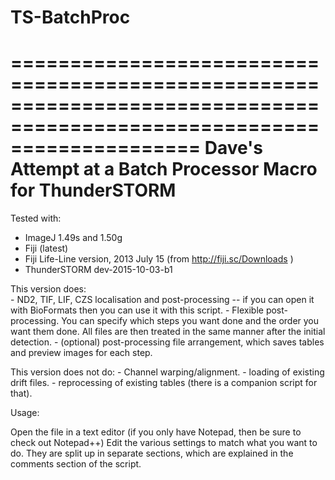 # TS-BatchProc

========================================================================================================================
 		Dave's Attempt at a Batch Processor Macro for ThunderSTORM
========================================================================================================================

Tested with:
- ImageJ 1.49s and 1.50g
- Fiji (latest)
- Fiji Life-Line version, 2013 July 15 (from http://fiji.sc/Downloads )
- ThunderSTORM dev-2015-10-03-b1

This version does: 			
	- ND2, TIF, LIF, CZS localisation and post-processing -- if you can open it with BioFormats then you can use it with
	  this script.
	- Flexible post-processing. You can specify which steps you want done and the order you want them done. All files are
	  then treated in the same manner after the initial detection.
	- (optional) post-processing file arrangement, which saves tables and preview images for each step.
	
This version does not do:
    - Channel warping/alignment.
	- loading of existing drift files.
	- reprocessing of existing tables (there is a companion script for that).

Usage:

Open the file in a text editor (if you only have Notepad, then be sure to check out Notepad++)
Edit the various settings to match what you want to do. They are split up in separate sections, which are explained in the 
comments section of the script.